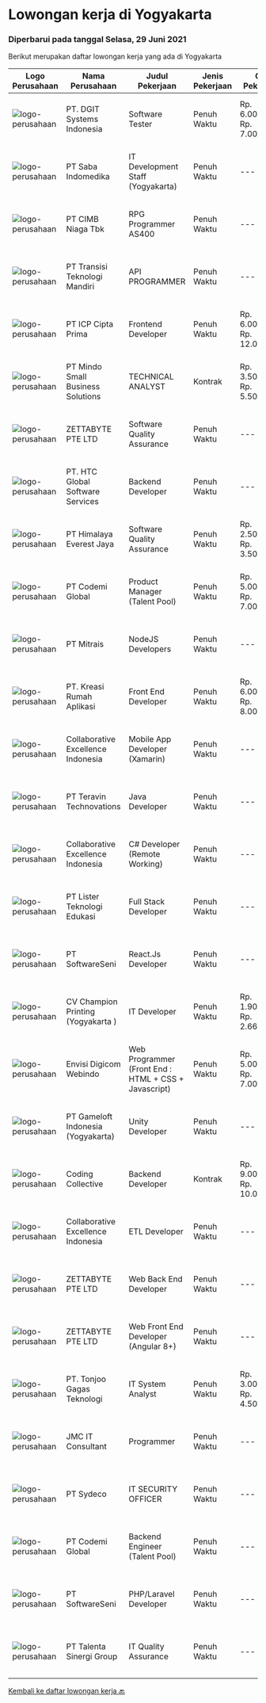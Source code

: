 
  # Lowongan kerja di Yogyakarta

  ### Diperbarui pada tanggal Selasa, 29 Juni 2021

  Berikut merupakan daftar lowongan kerja yang ada di Yogyakarta

  |Logo Perusahaan | Nama Perusahaan | Judul Pekerjaan | Jenis Pekerjaan | Gaji Pekerjaan | Lokasi | Deskripsi | Tanggal diunggah | Pranala |
  | -------------- | --------------- | --------------- | --------- | --------- | -------------- | ------- | ----------- | ----------- |
  |![logo-perusahaan](https://image-service-cdn.seek.com.au/e93bc75036be941b9c3ff3a55670cb236457b0c4/ee4dce1061f3f616224767ad58cb2fc751b8d2dc)|PT. DGIT Systems Indonesia|Software Tester|Penuh Waktu|Rp. 6.000.000-Rp. 7.000.000|Bali|We believe work should be a fun development journey but the challenging one! Our great teams will support you to achieve that and delivering great...|Senin, 28 Juni 2021|https://www.jobstreet.co.id/id/job/software-tester-3566840?token=0~5e2d9198-9693-4cb9-a346-5eda5f22ed16&sectionRank=1&jobId=jobstreet-id-job-3566840|
|![logo-perusahaan](https://image-service-cdn.seek.com.au/fd4e0e8b1c4e3845b01f36c504d8073041e3b470/ee4dce1061f3f616224767ad58cb2fc751b8d2dc)|PT Saba Indomedika|IT Development Staff (Yogyakarta)|Penuh Waktu|---|Yogyakarta|Deskripsi Pekerjaan Membuat program untuk kebutuhan perusahaan khususnya aplikasi Finance Memformulasikan spesifikasi program dan basic prototypes...|Minggu, 27 Juni 2021|https://www.jobstreet.co.id/id/job/it-development-staff-yogyakarta-3560234?token=0~5e2d9198-9693-4cb9-a346-5eda5f22ed16&sectionRank=2&jobId=jobstreet-id-job-3560234|
|![logo-perusahaan](https://image-service-cdn.seek.com.au/2c6f6f12cb15b08239744ca7630b97fee07e84ce/ee4dce1061f3f616224767ad58cb2fc751b8d2dc)|PT CIMB Niaga Tbk|RPG Programmer AS400|Penuh Waktu|---|Jakarta Raya|Job Description: Create new program and modification as required by business unit Prepare system solution on root cause as preventive action Create...|Minggu, 27 Juni 2021|https://www.jobstreet.co.id/id/job/rpg-programmer-as400-3559775?token=0~5e2d9198-9693-4cb9-a346-5eda5f22ed16&sectionRank=3&jobId=jobstreet-id-job-3559775|
|![logo-perusahaan](https://image-service-cdn.seek.com.au/b282dd8b9ab3571cdc718527a8470c39dde8a380/ee4dce1061f3f616224767ad58cb2fc751b8d2dc)|PT Transisi Teknologi Mandiri|API PROGRAMMER|Penuh Waktu|---|Sleman|Kualifikasi: Kandidat memiliki kemampuan komunikasi dan interpersonal yang baik (manners before knowledge) Kandidat memiliki pengalaman minimal 1...|Minggu, 27 Juni 2021|https://www.jobstreet.co.id/id/job/api-programmer-3559861?token=0~5e2d9198-9693-4cb9-a346-5eda5f22ed16&sectionRank=4&jobId=jobstreet-id-job-3559861|
|![logo-perusahaan](https://image-service-cdn.seek.com.au/e56714d2bebb003bc7f4ea21cd93028d057ae476/ee4dce1061f3f616224767ad58cb2fc751b8d2dc)|PT ICP Cipta Prima|Frontend Developer|Penuh Waktu|Rp. 6.000.000-Rp. 12.000.000|Yogyakarta|Persyaratan- Mampu menghasilkan kode berkualitas tinggi &amp; terukur- Pemahaman yang baik tentang UI responsif- Pemahaman yang baik tentang aliran...|Senin, 28 Juni 2021|https://www.jobstreet.co.id/id/job/frontend-developer-3560759?token=0~5e2d9198-9693-4cb9-a346-5eda5f22ed16&sectionRank=5&jobId=jobstreet-id-job-3560759|
|![logo-perusahaan](https://image-service-cdn.seek.com.au/bd9c5207a79d42ed096a1b2bad14bef66654f2f2/ee4dce1061f3f616224767ad58cb2fc751b8d2dc)|PT Mindo Small Business Solutions|TECHNICAL ANALYST|Kontrak|Rp. 3.500.000-Rp. 5.500.000|Yogyakarta|Job Description : Provide incoming help requests from end-users and prioritize/escalate the issues appropriately. Investigating technical/data issues...|Sabtu, 26 Juni 2021|https://www.jobstreet.co.id/id/job/technical-analyst-3559600?token=0~5e2d9198-9693-4cb9-a346-5eda5f22ed16&sectionRank=6&jobId=jobstreet-id-job-3559600|
|![logo-perusahaan](https://image-service-cdn.seek.com.au/a9ad8fdd00d66418bb5e9ec41ddbc2318ccec822/ee4dce1061f3f616224767ad58cb2fc751b8d2dc)|ZETTABYTE PTE LTD|Software Quality Assurance|Penuh Waktu|---|Yogyakarta|Company IntroductionZettabyte is a software development company that focuses on the education sector. We work together with our multicultural team...|Jumat, 25 Juni 2021|https://www.jobstreet.co.id/id/job/software-quality-assurance-3557457?token=0~5e2d9198-9693-4cb9-a346-5eda5f22ed16&sectionRank=7&jobId=jobstreet-id-job-3557457|
|![logo-perusahaan](https://image-service-cdn.seek.com.au/81edf638f3ab4a4982d3282a5aeaa4bde3fc3e25/ee4dce1061f3f616224767ad58cb2fc751b8d2dc)|PT. HTC Global Software Services|Backend Developer|Penuh Waktu|---|Yogyakarta|Bachelor degrees in Computer Science/Information Technology Understand Architecture Microservices Good knowledge in Java programming language is a...|Minggu, 27 Juni 2021|https://www.jobstreet.co.id/id/job/backend-developer-3559800?token=0~5e2d9198-9693-4cb9-a346-5eda5f22ed16&sectionRank=8&jobId=jobstreet-id-job-3559800|
|![logo-perusahaan](https://image-service-cdn.seek.com.au/918057ce7efa9e47b516240b9a1604a6c65ba38c/ee4dce1061f3f616224767ad58cb2fc751b8d2dc)|PT Himalaya Everest Jaya|Software Quality Assurance|Penuh Waktu|Rp. 2.500.000-Rp. 3.500.000|Yogyakarta|Required skills : ability to write test plans and test cases based on technical system requirement ability to think outside-of-the-box - Bugs can...|Sabtu, 26 Juni 2021|https://www.jobstreet.co.id/id/job/software-quality-assurance-3558630?token=0~5e2d9198-9693-4cb9-a346-5eda5f22ed16&sectionRank=9&jobId=jobstreet-id-job-3558630|
|![logo-perusahaan](https://image-service-cdn.seek.com.au/8149326804c05fbb07b7e748fec1155fc8788f12/ee4dce1061f3f616224767ad58cb2fc751b8d2dc)|PT Codemi Global|Product Manager (Talent Pool)|Penuh Waktu|Rp. 5.000.000-Rp. 7.000.000|Yogyakarta|Working in Yogyakarta but willing to business travel to Jakarta At least 3 years of experience in Product Management Experience in Mobile App Product...|Sabtu, 26 Juni 2021|https://www.jobstreet.co.id/id/job/product-manager-talent-pool-3553928?token=0~5e2d9198-9693-4cb9-a346-5eda5f22ed16&sectionRank=10&jobId=jobstreet-id-job-3553928|
|![logo-perusahaan](https://image-service-cdn.seek.com.au/969b0c47f133a1e0155056a5d964c63953dd6304/ee4dce1061f3f616224767ad58cb2fc751b8d2dc)|PT Mitrais|NodeJS Developers|Penuh Waktu|---|Bali|Build your Career with Mitrais! We're urgently looking for experienced NodeJS Developers to be part of our team for an immediate start.Our client is a...|Jumat, 25 Juni 2021|https://www.jobstreet.co.id/id/job/nodejs-developers-3557891?token=0~5e2d9198-9693-4cb9-a346-5eda5f22ed16&sectionRank=11&jobId=jobstreet-id-job-3557891|
|![logo-perusahaan](https://image-service-cdn.seek.com.au/13f7466ed464c1e6442064fa0564efac70e6da12/ee4dce1061f3f616224767ad58cb2fc751b8d2dc)|PT. Kreasi Rumah Aplikasi|Front End Developer|Penuh Waktu|Rp. 6.000.000-Rp. 8.000.000|Bantul|Memiliki pengalaman 2-5 tahun dalam pengembangan Front End Sangat memahami konsep HTML, CSS, dan Javascript Berpengalaman dalam menggunakan...|Jumat, 25 Juni 2021|https://www.jobstreet.co.id/id/job/front-end-developer-3557941?token=0~5e2d9198-9693-4cb9-a346-5eda5f22ed16&sectionRank=12&jobId=jobstreet-id-job-3557941|
|![logo-perusahaan](https://image-service-cdn.seek.com.au/7145b1ba6bc0dbd678e2bf86d776dd2b1b9b81f6/ee4dce1061f3f616224767ad58cb2fc751b8d2dc)|Collaborative Excellence Indonesia|Mobile App Developer (Xamarin)|Penuh Waktu|---|Jakarta Raya|Responsibilities: Capable of understanding and delivering development according to plan Understanding software development lifecycle, solution,...|Sabtu, 26 Juni 2021|https://www.jobstreet.co.id/id/job/mobile-app-developer-xamarin-3559615?token=0~5e2d9198-9693-4cb9-a346-5eda5f22ed16&sectionRank=13&jobId=jobstreet-id-job-3559615|
|![logo-perusahaan](https://image-service-cdn.seek.com.au/00c5fccd7e7da99c6c551506f244b709f37b24cb/ee4dce1061f3f616224767ad58cb2fc751b8d2dc)|PT Teravin Technovations|Java Developer|Penuh Waktu|---|Jakarta Raya|We are looking for a Java Developer with experience in building high-performing, scalable, enterprise-grade applications. You will be part of a...|Minggu, 27 Juni 2021|https://www.jobstreet.co.id/id/job/java-developer-3560224?token=0~5e2d9198-9693-4cb9-a346-5eda5f22ed16&sectionRank=14&jobId=jobstreet-id-job-3560224|
|![logo-perusahaan](https://image-service-cdn.seek.com.au/7145b1ba6bc0dbd678e2bf86d776dd2b1b9b81f6/ee4dce1061f3f616224767ad58cb2fc751b8d2dc)|Collaborative Excellence Indonesia|C# Developer (Remote Working)|Penuh Waktu|---|Jakarta Raya|Responsibilities: Design, coding, and testing of modules for various components of our product framework Capable of understanding and delivering...|Sabtu, 26 Juni 2021|https://www.jobstreet.co.id/id/job/c-developer-remote-working-3559614?token=0~5e2d9198-9693-4cb9-a346-5eda5f22ed16&sectionRank=15&jobId=jobstreet-id-job-3559614|
|![logo-perusahaan](https://image-service-cdn.seek.com.au/1b6752693e01569cdfb37f4e59baa44d249100e9/ee4dce1061f3f616224767ad58cb2fc751b8d2dc)|PT Lister Teknologi Edukasi|Full Stack Developer|Penuh Waktu|---|Yogyakarta|Job Requirement : Candidate must possess at least Bachelor's Degree in Engineering (Computer/Telecommunication) or equivalent At least 2/3 year(s) of...|Jumat, 25 Juni 2021|https://www.jobstreet.co.id/id/job/full-stack-developer-3553355?token=0~5e2d9198-9693-4cb9-a346-5eda5f22ed16&sectionRank=16&jobId=jobstreet-id-job-3553355|
|![logo-perusahaan](https://image-service-cdn.seek.com.au/c05a3e3e627c08dd9cbb310c1a48f4a5a42787b6/ee4dce1061f3f616224767ad58cb2fc751b8d2dc)|PT SoftwareSeni|React.Js Developer|Penuh Waktu|---|Yogyakarta|SoftwareSeni is a Software Development Company based in Yogyakarta &amp; Sydney, Australia. We have been designing and developing phone apps,...|Sabtu, 26 Juni 2021|https://www.jobstreet.co.id/id/job/react-js-developer-3554479?token=0~5e2d9198-9693-4cb9-a346-5eda5f22ed16&sectionRank=17&jobId=jobstreet-id-job-3554479|
|![logo-perusahaan](https://image-service-cdn.seek.com.au/ee76266a87b6d4b82926ffc7ba413dddd17a76c7/ee4dce1061f3f616224767ad58cb2fc751b8d2dc)|CV Champion Printing (Yogyakarta )|IT Developer|Penuh Waktu|Rp. 1.903.500-Rp. 2.664.900|Sleman|Usia maksimal 35 tahun Pendidikan minimal D3/S1 Sitem Informatika /Tehnik Informatika (Minimal IPK 3.0) Pengalaman minimal 1 tahun Menguasai HTML,...|Sabtu, 26 Juni 2021|https://www.jobstreet.co.id/id/job/it-developer-3553896?token=0~5e2d9198-9693-4cb9-a346-5eda5f22ed16&sectionRank=18&jobId=jobstreet-id-job-3553896|
|![logo-perusahaan](https://image-service-cdn.seek.com.au/0c7a46ab4ff060997a35d4660818dd092ee12591/ee4dce1061f3f616224767ad58cb2fc751b8d2dc)|Envisi Digicom Webindo|Web Programmer (Front End : HTML + CSS + Javascript)|Penuh Waktu|Rp. 5.000.000-Rp. 7.000.000|Jakarta Raya|Persyaratan: Memiliki pengalaman minimal : 2 tahun di Web Design / Development Menguasai HTML/HTML5 CSS, Bootstrap, Javascript (Jquery) Menguasai...|Jumat, 25 Juni 2021|https://www.jobstreet.co.id/id/job/web-programmer-front-end-:-html-css-javascript-3565579?token=0~5e2d9198-9693-4cb9-a346-5eda5f22ed16&sectionRank=19&jobId=jobstreet-id-job-3565579|
|![logo-perusahaan](https://image-service-cdn.seek.com.au/e71d517696b76186b066fae7807098ca294c66fd/ee4dce1061f3f616224767ad58cb2fc751b8d2dc)|PT Gameloft Indonesia (Yogyakarta)|Unity Developer|Penuh Waktu|---|Yogyakarta|Job DescriptionAs a member of the development team, you will be responsible for below responsibilities: Take part in the development of mini games...|Jumat, 25 Juni 2021|https://www.jobstreet.co.id/id/job/unity-developer-3565925?token=0~5e2d9198-9693-4cb9-a346-5eda5f22ed16&sectionRank=20&jobId=jobstreet-id-job-3565925|
|![logo-perusahaan](https://image-service-cdn.seek.com.au/173d90a4796b9060b32d48ba09d1cc3a5bacc8b1/ee4dce1061f3f616224767ad58cb2fc751b8d2dc)|Coding Collective|Backend Developer|Kontrak|Rp. 9.000.000-Rp. 10.000.000|Yogyakarta|Requirements: Engineering wisdom equivalent to 2 years of experiences. Willing to work in Yogyakarta. Excellent English communication skills....|Sabtu, 26 Juni 2021|https://www.jobstreet.co.id/id/job/backend-developer-3559222?token=0~5e2d9198-9693-4cb9-a346-5eda5f22ed16&sectionRank=21&jobId=jobstreet-id-job-3559222|
|![logo-perusahaan](https://image-service-cdn.seek.com.au/7145b1ba6bc0dbd678e2bf86d776dd2b1b9b81f6/ee4dce1061f3f616224767ad58cb2fc751b8d2dc)|Collaborative Excellence Indonesia|ETL Developer|Penuh Waktu|---|Bali|Job Description Developing database objects and creates and automate ETL processes Develop and execute database queries and conduct analysis Provides...|Sabtu, 26 Juni 2021|https://www.jobstreet.co.id/id/job/etl-developer-3559613?token=0~5e2d9198-9693-4cb9-a346-5eda5f22ed16&sectionRank=22&jobId=jobstreet-id-job-3559613|
|![logo-perusahaan](https://image-service-cdn.seek.com.au/a9ad8fdd00d66418bb5e9ec41ddbc2318ccec822/ee4dce1061f3f616224767ad58cb2fc751b8d2dc)|ZETTABYTE PTE LTD|Web Back End Developer|Penuh Waktu|---|Yogyakarta|Company IntroductionZettabyte is a software development company that focuses on the education sector. We work together with our multicultural team...|Jumat, 25 Juni 2021|https://www.jobstreet.co.id/id/job/web-back-end-developer-3557501?token=0~5e2d9198-9693-4cb9-a346-5eda5f22ed16&sectionRank=23&jobId=jobstreet-id-job-3557501|
|![logo-perusahaan](https://image-service-cdn.seek.com.au/a9ad8fdd00d66418bb5e9ec41ddbc2318ccec822/ee4dce1061f3f616224767ad58cb2fc751b8d2dc)|ZETTABYTE PTE LTD|Web Front End Developer (Angular 8+)|Penuh Waktu|---|Yogyakarta|Company IntroductionZettabyte is a software development company that focuses on the education sector. We work together with our multicultural team...|Jumat, 25 Juni 2021|https://www.jobstreet.co.id/id/job/web-front-end-developer-angular-8-3557436?token=0~5e2d9198-9693-4cb9-a346-5eda5f22ed16&sectionRank=24&jobId=jobstreet-id-job-3557436|
|![logo-perusahaan](https://image-service-cdn.seek.com.au/a083bcf6cafe02d372853a92180973ccc0b39376/ee4dce1061f3f616224767ad58cb2fc751b8d2dc)|PT. Tonjoo Gagas Teknologi|IT System Analyst|Penuh Waktu|Rp. 3.000.000-Rp. 4.500.000|Sleman|✔ Requirement: Minimal pendidikan Diploma (D3) / Sarjana (S1) Usia maksimal 30 tahun. Mampu melakukan analisis kebutuhan sistem dan menuangkannya...|Kamis, 24 Juni 2021|https://www.jobstreet.co.id/id/job/it-system-analyst-3557164?token=0~5e2d9198-9693-4cb9-a346-5eda5f22ed16&sectionRank=25&jobId=jobstreet-id-job-3557164|
|![logo-perusahaan](https://image-service-cdn.seek.com.au/a2204a6f248fedfcfbb4d393e68e7d11a2931c9a/ee4dce1061f3f616224767ad58cb2fc751b8d2dc)|JMC IT Consultant|Programmer|Penuh Waktu|---|Bantul|Greetings! We are growing IT Consultant that focused on E-Gov industry. Within 12 years, we are already helping more than 300 IT development in...|Rabu, 23 Juni 2021|https://www.jobstreet.co.id/id/job/programmer-3550587?token=0~5e2d9198-9693-4cb9-a346-5eda5f22ed16&sectionRank=26&jobId=jobstreet-id-job-3550587|
|![logo-perusahaan](https://image-service-cdn.seek.com.au/14a23be3cfbff590f201fbb06b641024d811580c/ee4dce1061f3f616224767ad58cb2fc751b8d2dc)|PT Sydeco|IT SECURITY OFFICER|Penuh Waktu|---|Yogyakarta|We are looking for an INFORMATION SECURITY OFFICER  REQUIREMENTS: 1.Minimum a bachelor’s degree in a field like computer science, computer...|Kamis, 24 Juni 2021|https://www.jobstreet.co.id/id/job/it-security-officer-3565155?token=0~5e2d9198-9693-4cb9-a346-5eda5f22ed16&sectionRank=27&jobId=jobstreet-id-job-3565155|
|![logo-perusahaan](https://image-service-cdn.seek.com.au/8149326804c05fbb07b7e748fec1155fc8788f12/ee4dce1061f3f616224767ad58cb2fc751b8d2dc)|PT Codemi Global|Backend Engineer (Talent Pool)|Penuh Waktu|---|Sleman|Codemi is a web based Learning Management System (LMS) that enable company to manage online training programs for employees and partners to improve...|Jumat, 25 Juni 2021|https://www.jobstreet.co.id/id/job/backend-engineer-talent-pool-3552340?token=0~5e2d9198-9693-4cb9-a346-5eda5f22ed16&sectionRank=28&jobId=jobstreet-id-job-3552340|
|![logo-perusahaan](https://image-service-cdn.seek.com.au/c05a3e3e627c08dd9cbb310c1a48f4a5a42787b6/ee4dce1061f3f616224767ad58cb2fc751b8d2dc)|PT SoftwareSeni|PHP/Laravel Developer|Penuh Waktu|---|Yogyakarta|SoftwareSeni is a Software Development Company based in Yogyakarta &amp; Sydney, Australia. We have been designing and developing phone apps,...|Sabtu, 26 Juni 2021|https://www.jobstreet.co.id/id/job/php-laravel-developer-3558738?token=0~5e2d9198-9693-4cb9-a346-5eda5f22ed16&sectionRank=29&jobId=jobstreet-id-job-3558738|
|![logo-perusahaan](https://image-service-cdn.seek.com.au/b8333d5272889c77ffbe82c3e7d5008aaef6464d/ee4dce1061f3f616224767ad58cb2fc751b8d2dc)|PT Talenta Sinergi Group|IT Quality Assurance|Penuh Waktu|---|Yogyakarta|Who are we looking for? Experiences in Quality Assurance Automation Engineer or Manual Testing  Mobile App Including API integration, database...|Jumat, 25 Juni 2021|https://www.jobstreet.co.id/id/job/it-quality-assurance-3552880?token=0~5e2d9198-9693-4cb9-a346-5eda5f22ed16&sectionRank=30&jobId=jobstreet-id-job-3552880|


  [Kembali ke daftar lowongan kerja 🔙](../README.md#daftar-lowongan-kerja)
  
